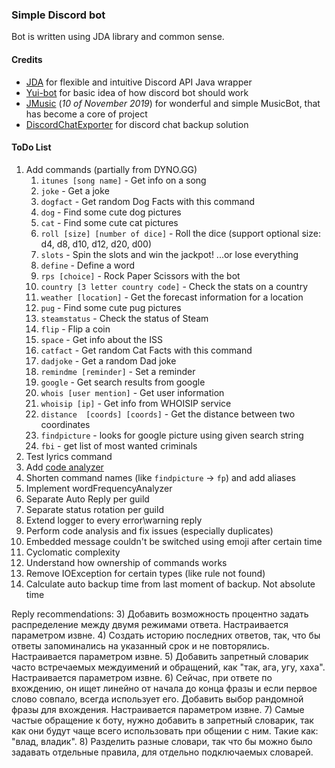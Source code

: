 ### Simple Discord bot
Bot is written using JDA library and common sense.
#### Credits
- [JDA](https://github.com/DV8FromTheWorld/JDA) for flexible and intuitive Discord API Java wrapper
- [Yui-bot](https://github.com/DV8FromTheWorld/Yui) for basic idea of how discord bot should work
- [JMusic](https://github.com/jagrosh/MusicBot) (_10 of November 2019_) for wonderful and simple MusicBot, that has become a core of project
- [DiscordChatExporter](https://github.com/Tyrrrz/DiscordChatExporter/releases) for discord chat backup solution
#### ToDo List
1. Add commands (partially from DYNO.GG)
   1. `itunes [song name]` - Get info on a song
   3. `joke` - Get a joke
   4. `dogfact` - Get random Dog Facts with this command
   5. `dog` - Find some cute dog pictures
   6. `cat` - Find some cute cat pictures
   7. `roll [size] [number of dice]` - Roll the dice (support optional size: d4, d8, d10, d12, d20, d00)
   8. `slots` - Spin the slots and win the jackpot! ...or lose everything
   9. `define` - Define a word
   10. `rps [choice]` - Rock Paper Scissors with the bot
   11. `country [3 letter country code]` - Check the stats on a country
   12. `weather [location]` - Get the forecast information for a location
   13. `pug` - Find some cute pug pictures
   14. `steamstatus` - Check the status of Steam
   15. `flip` - Flip a coin
   16. `space` - Get info about the ISS
   17. `catfact` - Get random Cat Facts with this command
   18. `dadjoke` - Get a random Dad joke
   19. `remindme [reminder]` - Set a reminder
   20. `google` - Get search results from google
   21. `whois [user mention]` - Get user information
   22. `whoisip [ip]` - Get info from WHOISIP service
   23. `distance  [coords] [coords]` - Get the distance between two coordinates
   26. `findpicture` - looks for google picture using given search string
   27. `fbi` - get list of most wanted criminals
7. Test lyrics command
8. Add [code analyzer](https://dzone.com/articles/intellij-idea-finds-bugs)
13. Shorten command names (like `findpicture` -> `fp`) and add aliases
14. Implement wordFrequencyAnalyzer
18. Separate Auto Reply per guild
19. Separate status rotation per guild
20. Extend logger to every error\warning reply
23. Perform code analysis and fix issues (especially duplicates)
24. Embedded message couldn't be switched using emoji after certain time
27. Cyclomatic complexity
29. Understand how ownership of commands works
31. Remove IOException for certain types (like rule not found)
35. Calculate auto backup time from last moment of backup. Not absolute time

Reply recommendations:
3) Добавить возможность процентно задать распределение между двумя режимами ответа. Настраивается параметром извне.
4) Создать историю последних ответов, так, что бы ответы запоминались на указанный срок и не повторялись. Настраивается параметром извне.
5) Добавить запретный словарик часто встречаемых междуимений и обращений, как "так, ага, угу, хаха". Настраивается параметром извне.
6) Сейчас, при ответе по вхождению, он ищет линейно от начала до конца фразы и если первое слово совпало, всегда использует его. Добавить выбор рандомной фразы для вхождения.  Настраивается параметром извне.
7) Самые частые обращение к боту, нужно добавить в запретный словарик, так как они будут чаще всего использовать при общении с ним. Такие как: "влад, владик".
8) Разделить разные словари, так что бы можно было задавать отдельные правила, для отдельно подключаемых словарей.
